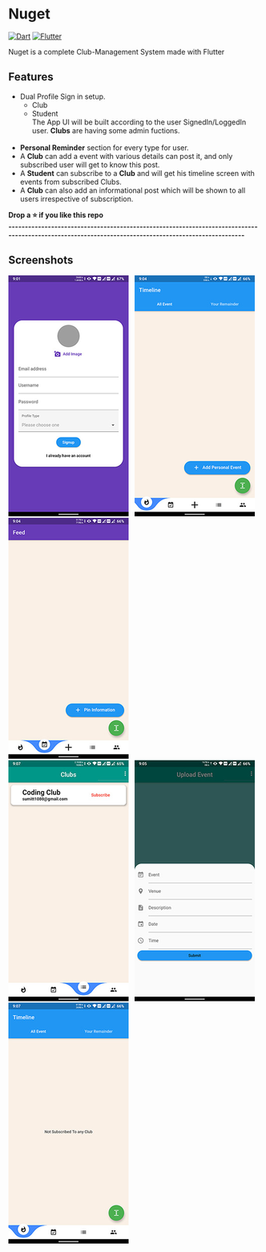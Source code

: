 # Nuget

[![Dart](https://img.shields.io/badge/-Dart-0175C2?style=flat&logo=dart&link=https://github.com/sumitt1080)](https://github.com/sumitt1080)
[![Flutter](https://img.shields.io/badge/-Flutter-02569B?style=flat&logo=flutter&link=https://github.com/sumitt1080)](https://github.com/sumitt1080)

Nuget is a complete Club-Management System made with Flutter
## Features
* Dual Profile Sign in setup. <br>
  * Club<br>
  * Student<br>
  The App UI will be built according to the user SignedIn/LoggedIn user. **Clubs** are having some admin fuctions.<br><br>
* **Personal Reminder** section for every type for user.
* A **Club** can add a event with various details can post it, and only subscribed user will get to know this post.
* A **Student** can subscribe to a **Club** and will get his timeline screen with events from subscribed Clubs.
* A **Club** can also add an informational post which will be shown to all users irrespective of subscription.<br>

**Drop a ⭐ if you like this repo**<br>
**----------------------------------------------------------------------------------------------------------------------------------------------------**
<br>
## Screenshots<br>
![Screenshot1](https://github.com/sumitt1080/Nuget/blob/master/screenshots/Screenshot_20210126-210117.jpg) &nbsp; ![Screenshot2](https://github.com/sumitt1080/Nuget/blob/master/screenshots/Screenshot_20210126-210450.jpg) &nbsp; ![Screenshot3](https://github.com/sumitt1080/Nuget/blob/master/screenshots/Screenshot_20210126-210457.jpg)<br>
![Screenshot4](https://github.com/sumitt1080/Nuget/blob/master/screenshots/Screenshot_20210126-210713.jpg) &nbsp; ![Screenshot5](https://github.com/sumitt1080/Nuget/blob/master/screenshots/Screenshot_20210126-210504.jpg) &nbsp; ![Screenshot6](https://github.com/sumitt1080/Nuget/blob/master/screenshots/Screenshot_20210126-210705.jpg)<br>


